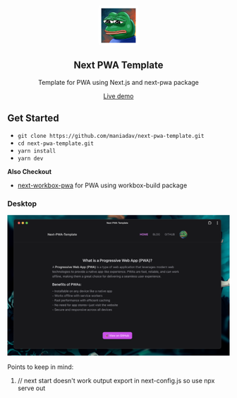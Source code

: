 <p align="center">
	<img alt="Rice Bowl" src="public/images/icon-512.png" width="90">
	<h2 align="center">Next PWA Template</h2>
</p>

<p align="center">Template for PWA using Next.js and next-pwa package</p>

<p align="center">
	<a href="https://maniadav.github.io/next-pwa-template">Live demo</a>
</p>

## Get Started

- `git clone https://github.com/maniadav/next-pwa-template.git`
- `cd next-pwa-template.git`
- `yarn install`
- `yarn dev`

**Also Checkout**

- [next-workbox-pwa](https://github.com/maniadav/next-workbox-pwa) for PWA using workbox-build package

### Desktop

<img width="1728" alt="Next PWA Desktop" src="public/images/desktop.png">

Points to keep in mind:

1. // next start doesn't work output export in next-config.js so use npx serve out
